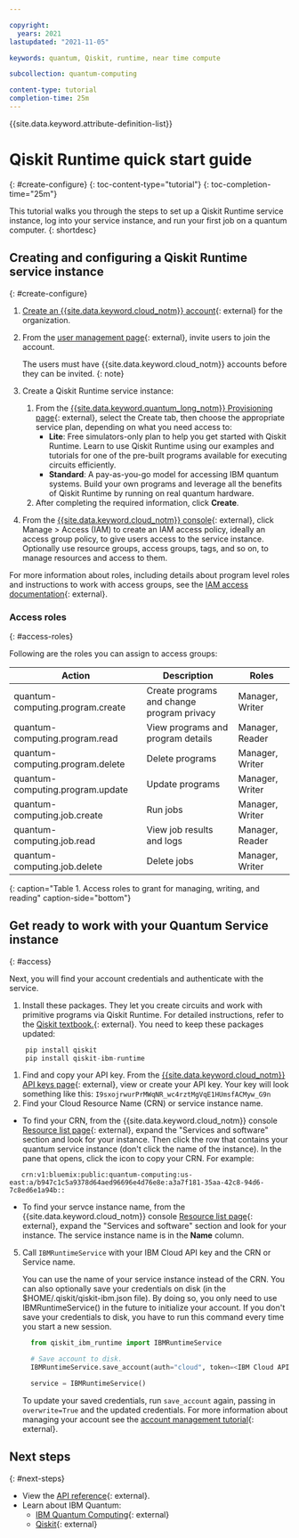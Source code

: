 ```yaml
---

copyright:
  years: 2021
lastupdated: "2021-11-05"

keywords: quantum, Qiskit, runtime, near time compute

subcollection: quantum-computing

content-type: tutorial
completion-time: 25m
---
```


{{site.data.keyword.attribute-definition-list}}

# Qiskit Runtime quick start guide
{: #create-configure}
{: toc-content-type="tutorial"}
{: toc-completion-time="25m"}

This tutorial walks you through the steps to set up a Qiskit Runtime service instance, log into your service instance, and run your first job on a quantum computer.
{: shortdesc}


## Creating and configuring a Qiskit Runtime service instance
{: #create-configure}

1. [Create an {{site.data.keyword.cloud_notm}} account](https://cloud.ibm.com/registration){: external} for the organization.
2. From the [user management page](https://cloud.ibm.com/iam/overview){: external}, invite users to join the account.

   The users must have {{site.data.keyword.cloud_notm}} accounts before they can be invited.
   {: note}

3. Create a Qiskit Runtime service instance:
   1. From the [{{site.data.keyword.quantum_long_notm}} Provisioning page](/catalog/services/quantum-computing){: external}, select the Create tab, then choose the appropriate service plan, depending on what you need access to:
      - **Lite**: Free simulators-only plan to help you get started with Qiskit Runtime. Learn to use Qiskit Runtime using our examples and tutorials for one of the pre-built programs available for executing circuits efficiently.
      - **Standard**: A pay-as-you-go model for accessing IBM quantum systems. Build your own programs and leverage all the benefits of Qiskit Runtime by running on real quantum hardware.
   2. After completing the required information, click **Create**.
4. From the [{{site.data.keyword.cloud_notm}} console](/iam/overview){: external}, click Manage > Access (IAM) to create an IAM access policy, ideally an access group policy, to give users access to the service instance. Optionally use resource groups, access groups, tags, and so on, to manage resources and access to them.

For more information about roles, including details about program level roles and instructions to work with access groups, see the [IAM access documentation](https://cloud.ibm.com/docs/account?topic=account-userroles){: external}.

### Access roles
{: #access-roles}

Following are the roles you can assign to access groups:

Action | Description | Roles
---|---|---
quantum-computing.program.create | Create programs and change program privacy | Manager, Writer
quantum-computing.program.read | View programs and program details | Manager, Reader
quantum-computing.program.delete | Delete programs | Manager, Writer
quantum-computing.program.update | Update programs | Manager, Writer
quantum-computing.job.create | Run jobs | Manager, Writer
quantum-computing.job.read | View job results and logs | Manager, Reader
quantum-computing.job.delete | Delete jobs | Manager, Writer
{: caption="Table 1. Access roles to grant for managing, writing, and reading" caption-side="bottom"}

## Get ready to work with your Quantum Service instance
{: #access}

Next, you will find your account credentials and authenticate with the service.


1. Install these packages.  They let you create circuits and work with primitive programs via Qiskit Runtime. For detailed instructions, refer to the [Qiskit textbook.](https://qiskit.org/textbook/ch-appendix/qiskit.html){: external}. You need to keep these packages updated:

  ```Python
      pip install qiskit
      pip install qiskit-ibm-runtime
  ```    

1. Find and copy your API key. From the [{{site.data.keyword.cloud_notm}} API keys page](https://cloud.ibm.com/iam/apikeys){: external}, view or create your API key. Your key will look something like this: `I9sxojrwurPrMWqNR_wc4rztMgVqE1HUmsfACMyw_G9n`
3. Find your Cloud Resource Name (CRN) or service instance name.
  - To find your CRN, from the {{site.data.keyword.cloud_notm}} console [Resource list page](https://cloud.ibm.com/resources){: external}, expand the "Services and software" section and look for your instance. Then click the row that contains your quantum service instance (don't click the name of the instance). In the pane that opens, click the icon to copy your CRN. For example:

   ```text
      crn:v1:bluemix:public:quantum-computing:us-east:a/b947c1c5a9378d64aed96696e4d76e8e:a3a7f181-35aa-42c8-94d6-7c8ed6e1a94b::
   ```

   - To find your servce instance name, from the {{site.data.keyword.cloud_notm}} console [Resource list page](https://cloud.ibm.com/resources){: external}, expand the "Services and software" section and look for your instance.  The service instance name is in the **Name** column.
5. Call  `IBMRuntimeService` with your IBM Cloud API key and the CRN or Service name.

   You can use the name of your service instance instead of the CRN.  You can also optionally save your credentials on disk (in the $HOME/.qiskit/qiskit-ibm.json file). By doing so, you only need to use IBMRuntimeService() in the future to initialize your account. If you don't save your credentials to disk, you have to run this command every time you start a new session.

   ```python
     from qiskit_ibm_runtime import IBMRuntimeService

     # Save account to disk.
     IBMRuntimeService.save_account(auth="cloud", token=<IBM Cloud API key>, instance=<IBM Cloud CRN or Service instance name>)

     service = IBMRuntimeService()
   ```

    To update your saved credentials, run `save_account` again, passing in `overwrite=True`  and the updated credentials.  For more information about managing your account see the [account management tutorial](https://qiskit.org/documentation/partners/qiskit_ibm_runtime/tutorials/04_account_management.html){: external}.

## Next steps
{: #next-steps}

- View the [API reference](/apidocs/quantum-computing){: external}.
- Learn about IBM Quantum:
    - [IBM Quantum Computing](https://www.ibm.com/quantum-computing/){: external}
    - [Qiskit](https://qiskit.org/){: external}
